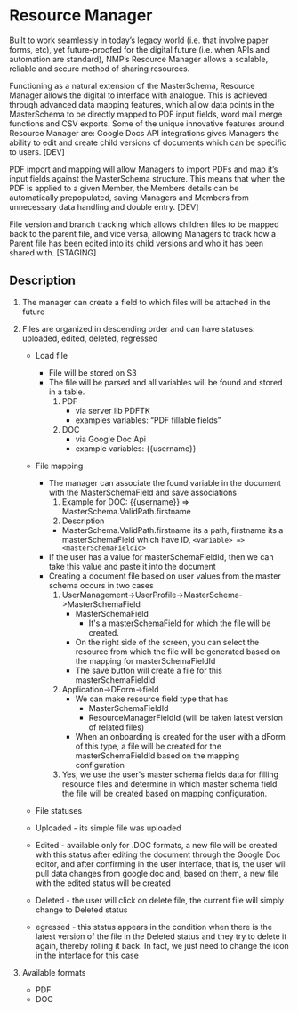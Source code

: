 # Resource Manager

Built to work seamlessly in today’s legacy world (i.e. that involve paper forms, etc), yet future-proofed for the digital future (i.e. when APIs and automation are standard), NMP’s Resource Manager allows a scalable, reliable and secure method of sharing resources.

Functioning as a natural extension of the MasterSchema, Resource Manager allows the digital to interface with analogue. This is achieved through advanced data mapping features, which allow data points in the MasterSchema to be directly mapped to PDF input fields, word mail merge functions and CSV exports.
Some of the unique innovative features around Resource Manager are:
Google Docs API integrations gives Managers the ability to edit and create child versions of documents which can be specific to users. [DEV]

PDF import and mapping will allow Managers to import PDFs and map it’s input fields against the MasterSchema structure. This means that when the PDF is applied to a given Member, the Members details can be automatically prepopulated, saving Managers and Members from unnecessary data handling and double entry. [DEV]

File version and branch tracking which allows children files to be mapped back to the parent file, and vice versa, allowing Managers to track how a Parent file has been edited into its child versions and who it has been shared with. [STAGING]

## Description

1. The manager can create a field to which files will be attached in the future

2. Files are organized in descending order and can have statuses: uploaded, edited, deleted, regressed

   - Load file

     - File will be stored on S3
     - The file will be parsed and all variables will be found and stored in a table.
       1. PDF
          - via server lib PDFTK
          - examples variables: “PDF fillable fields”
       2. DOC
          - via Google Doc Api
          - example variables: {{username}}

   - File mapping

     - The manager can associate the found variable in the document with the MasterSchemaField and save associations
       1. Example for DOC: {{username}} => MasterSchema.ValidPath.firstname
       2. Description
       - MasterSchema.ValidPath.firstname its a path, firstname its a masterSchemaField which have ID, `<variable> => <masterSchemaFieldId>`
     - If the user has a value for masterSchemaFieldId, then we can take this value and paste it into the document
     - Creating a document file based on user values from the master schema occurs in two cases
       1. UserManagement->UserProfile->MasterSchema->MasterSchemaField
          - MasterSchemaField
            - It's a masterSchemaField for which the file will be created.
          - On the right side of the screen, you can select the resource from which the file will be generated based on the mapping for masterSchemaFieldId
          - The save button will create a file for this masterSchemaFieldId
       2. Application->DForm->field
          - We can make resource field type that has
            - MasterSchemaFieldId
            - ResourceManagerFieldId (will be taken latest version of related files)
          - When an onboarding is created for the user with a dForm of this type, a file will be created for the masterSchemaFieldId based on the mapping configuration
       3. Yes, we use the user's master schema fields data for filling resource files and determine in which master schema field the file will be created based on mapping configuration.

   - File statuses

   - Uploaded - its simple file was uploaded

   - Edited - available only for .DOC formats, a new file will be created with this status after editing the document through the Google Doc editor, and after confirming in the user interface, that is, the user will pull data changes from google doc and, based on them, a new file with the edited status will be created

   - Deleted - the user will click on delete file, the current file will simply change to Deleted status

   - egressed - this status appears in the condition when there is the latest version of the file in the Deleted status and they try to delete it again, thereby rolling it back. In fact, we just need to change the icon in the interface for this case

3. Available formats
   - PDF
   - DOC
